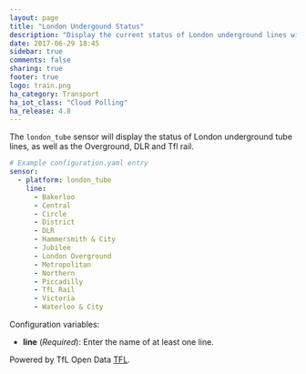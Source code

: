 ```yaml
---
layout: page
title: "London Undergound Status"
description: "Display the current status of London underground lines within Home Assistant."
date: 2017-06-29 18:45
sidebar: true
comments: false
sharing: true
footer: true
logo: train.png
ha_category: Transport
ha_iot_class: "Cloud Polling"
ha_release: 4.8
---
```



The `london_tube` sensor will display the status of London underground tube lines, as well as the Overground, DLR and Tfl rail.


```yaml
# Example configuration.yaml entry
sensor:
  - platform: london_tube
    line:
      - Bakerloo
      - Central
      - Circle
      - District
      - DLR
      - Hammersmith & City
      - Jubilee
      - London Overground
      - Metropolitan
      - Northern
      - Piccadilly
      - TfL Rail
      - Victoria
      - Waterloo & City
```

Configuration variables:

- **line** (*Required*): Enter the name of at least one line.

Powered by TfL Open Data [TFL](https://api.tfl.gov.uk/).
